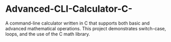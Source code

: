 # Advanced-CLI-Calculator-C-
A command-line calculator written in C that supports both basic and advanced mathematical operations. This project demonstrates switch-case, loops, and the use of the C math library.
